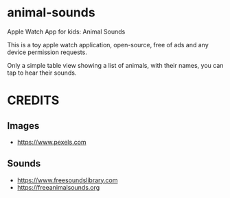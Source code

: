 # animal-sounds
Apple Watch App for kids: Animal Sounds

This is a toy apple watch application, open-source, free of ads and any device permission requests.

Only a simple table view showing a list of animals, with their names, you can tap to hear their sounds.

# CREDITS

## Images

- https://www.pexels.com

## Sounds

- https://www.freesoundslibrary.com
- https://freeanimalsounds.org

